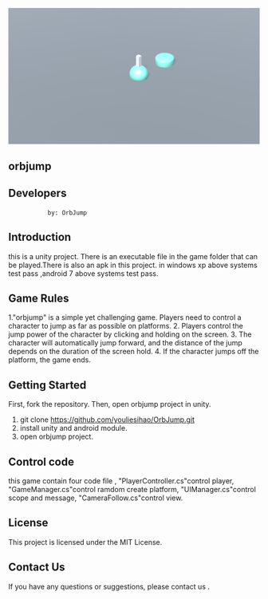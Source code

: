 ![Image text](picture/orbjump.png)
## orbjump

## Developers
               by: OrbJump

## Introduction
this is a unity project. There is an executable file in the game folder that can be played.There is also an apk in this project.
in windows xp above systems test pass ,android 7 above systems test pass.

## Game Rules
1."orbjump" is a simple yet challenging game. Players need to control a character to jump as far as possible on platforms.
2. Players control the jump power of the character by clicking and holding on the screen.
3. The character will automatically jump forward, and the distance of the jump depends on the duration of the screen hold.
4. If the character jumps off the platform, the game ends.

## Getting Started
  First, fork the repository. Then, open orbjump project in unity.
1. git clone https://github.com/youliesihao/OrbJump.git
2. install unity and android module.
3. open orbjump project.
## Control code 
 this game contain four code file ,
 "PlayerController.cs"control player,
 "GameManager.cs"control ramdom create platform,
 "UIManager.cs"control scope and  message,
 "CameraFollow.cs"control view.
## License

This project is licensed under the MIT License.

## Contact Us

If you have any questions or suggestions, please contact us .

